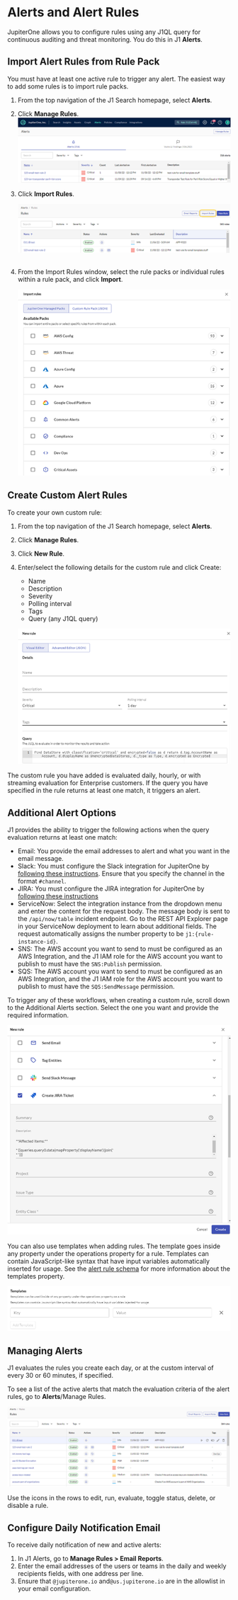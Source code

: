 # Alerts and Alert Rules

JupiterOne allows you to configure rules using any J1QL query for continuous auditing and threat monitoring. You do this in J1 **Alerts**.

## Import Alert Rules from Rule Pack

You must have at least one active rule to trigger any alert. The easiest way to add some rules is to import rule packs.

1. From the top navigation of the J1 Search homepage, select **Alerts**.

2. Click **Manage Rules**.
   ​
   ![](../assets/alerts-manage-rules.png)

   

3. Click **Import Rules**.
  
  
   ![alerts-import-pack](../assets/alerts-import-pack.png)
   ​
   
4. From the Import Rules window, select the rule packs or individual rules within a rule pack, and click **Import**. 

   

   ![](../assets/alerts-import-rule-pack.png) 



## Create Custom Alert Rules

To create your own custom rule:

1. From the top navigation of the J1 Search homepage, select **Alerts**.

2. Click **Manage Rules**.

3. Click **New Rule**.

4. Enter/select the following details for the custom rule and click Create:

   - Name
   - Description
   - Severity
   - Polling interval
   - Tags
   - Query (any J1QL query)
     ​
   
   ![](../assets/alerts-create-rule.png) 


The custom rule you have added is evaluated daily, hourly, or with streaming evaluation for Enterprise customers. If the query you have specified in the rule returns at least one match, it triggers an alert.

## Additional Alert Options

J1 provides the ability to trigger the following actions when the query evaluation returns at least one match:

- Email: You provide the email addresses to alert and what you want in the email message.
- Slack: You must configure the Slack integration for JupiterOne by [following these instructions](../APIs_and-integrations/workflow/graph-slack.md). Ensure that you specify the channel in the format `#channel`.
- JIRA: You must configure the JIRA integration for JupiterOne by [following these instructions](../APIs_and-integrations/workflow/graph-jira.md)
- ServiceNow: Select the integration instance from the dropdown menu and enter the content for the request body. The message body is sent to the `/api/now/table` incident endpoint. Go to the REST API Explorer page in your ServiceNow deployment to learn about additional fields. The request automatically assigns the number property to be `j1:{rule-instance-id}`.
- SNS: The AWS account you want to send to must be configured as an AWS Integration, and the J1 IAM role for the AWS account you want to publish to must have the `SNS:Publish` permission.
- SQS: The AWS account you want to send to must be configured as an AWS Integration, and the J1 IAM role for the AWS account you want to publish to must have the `SQS:SendMessage` permission.

To trigger any of these workflows, when creating a custom rule, scroll down to the Additional Alerts section. Select the one you want and provide the required information.

![](../assets/alerts-additional-options-1.png) 

You can also use templates when adding rules. The template goes inside any property under the operations property for a rule. Templates can contain JavaScript-like syntax that have input variables automatically inserted for usage. See the [alert rule schema](../APIs/alert-rule-schema.md) for more information about the templates property.

![](../assets/alerts-templates.png) 

## Managing Alerts

J1 evaluates the rules you create each day, or at the custom interval of every 30 or 60 minutes, if specified.

To see a list of the active alerts that match the evaluation criteria of the alert rules, go to **Alerts**/Manage Rules.

![](../assets/alerts-grid.png)

Use the icons in the rows to edit, run, evaluate, toggle status, delete, or disable a rule.

## Configure Daily Notification Email

To receive daily notification of new and active alerts:

1. In J1 Alerts, go to **Manage Rules > Email Reports**.
2. Enter the email addresses of the users or teams in the daily and weekly recipients fields, with one address per line.
3. Ensure that `@jupiterone.io` and`@us.jupiterone.io` are in the allowlist in your email configuration.
